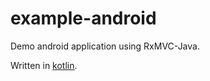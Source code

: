 example-android
===============

Demo android application using RxMVC-Java.

Written in [kotlin](https://kotlinlang.org).
